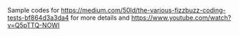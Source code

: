 Sample codes for https://medium.com/50ld/the-various-fizzbuzz-coding-tests-bf864d3a3da4 for more details and https://www.youtube.com/watch?v=Q5pTTQ-NOWI
